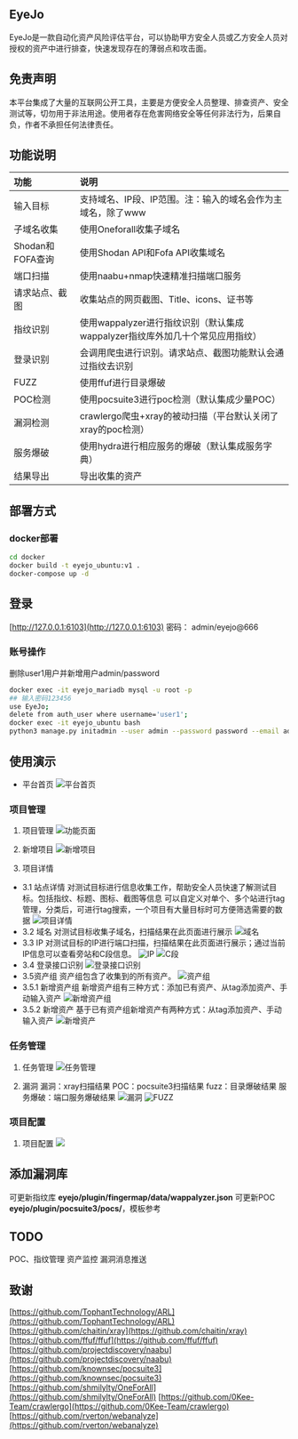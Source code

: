## EyeJo

EyeJo是一款自动化资产风险评估平台，可以协助甲方安全人员或乙方安全人员对授权的资产中进行排查，快速发现存在的薄弱点和攻击面。

## 免责声明

本平台集成了大量的互联网公开工具，主要是方便安全人员整理、排查资产、安全测试等，切勿用于非法用途。使用者存在危害网络安全等任何非法行为，后果自负，作者不承担任何法律责任。

## 功能说明

| 功能             | 说明                                                                   |
| :-------------- | :-------------------------------------------------------------------- |
| 输入目标         | 支持域名、IP段、IP范围。注：输入的域名会作为主域名，除了www                  |
| 子域名收集       | 使用Oneforall收集子域名                                                 |
| Shodan和FOFA查询 | 使用Shodan API和Fofa API收集域名                                        |
| 端口扫描         | 使用naabu+nmap快速精准扫描端口服务                                       |
| 请求站点、截图    | 收集站点的网页截图、Title、icons、证书等                                  |
| 指纹识别         | 使用wappalyzer进行指纹识别（默认集成wappalyzer指纹库外加几十个常见应用指纹） |
| 登录识别         | 会调用爬虫进行识别。请求站点、截图功能默认会通过指纹去识别                   |
| FUZZ            | 使用ffuf进行目录爆破                                                     |
| POC检测          | 使用pocsuite3进行poc检测（默认集成少量POC）                               |
| 漏洞检测         | crawlergo爬虫+xray的被动扫描（平台默认关闭了xray的poc检测）                |
| 服务爆破         | 使用hydra进行相应服务的爆破（默认集成服务字典）                            |
| 结果导出         | 导出收集的资产                                                          |

## 部署方式

### docker部署

```sh
cd docker
docker build -t eyejo_ubuntu:v1 .
docker-compose up -d
```

## 登录

[http://127.0.0.1:6103](http://127.0.0.1:6103)
密码： admin/eyejo@666

### 账号操作

删除user1用户并新增用户admin/password
```sh
docker exec -it eyejo_mariadb mysql -u root -p
## 输入密码123456
use EyeJo;
delete from auth_user where username='user1';
docker exec -it eyejo_ubuntu bash
python3 manage.py initadmin --user admin --password password --email admin@example.com
```

## 使用演示

- 平台首页
![平台首页](images/3252302218972.png)

### 项目管理


1. 项目管理
![功能页面](images/20210506171311207_15012.png)
2. 新增项目
![新增项目](images/20210506203623308_10866.png)

3. 项目详情
- 3.1 站点详情
对测试目标进行信息收集工作，帮助安全人员快速了解测试目标。包括指纹、标题、图标、截图等信息
可以自定义对单个、多个站进行tag管理，分类后，可进行tag搜索，一个项目有大量目标时可方便筛选需要的数据
![项目详情](images/20210506181915589_27051.png)
- 3.2 域名
对测试目标收集子域名，扫描结果在此页面进行展示
![域名](images/20210506203328395_30525.png)
- 3.3 IP
对测试目标的IP进行端口扫描，扫描结果在此页面进行展示；通过当前IP信息可以查看旁站和C段信息。
![IP](images/20210506171819333_14832.png)
![C段](images/20210506172210756_21576.png)
- 3.4 登录接口识别
![登录接口识别](images/20210506180206273_12928.png)
- 3.5资产组
资产组包含了收集到的所有资产。
![资产组](images/20210506172331549_14890.png)
- 3.5.1 新增资产组
新增资产组有三种方式：添加已有资产、从tag添加资产、手动输入资产
![新增资产组](images/20210506172416407_23285.png)
- 3.5.2 新增资产
基于已有资产组新增资产有两种方式：从tag添加资产、手动输入资产
![新增资产](images/20210506172527129_28083.png)

### 任务管理

1. 任务管理
![任务管理](images/20210506172611472_20684.png)

2. 漏洞
漏洞：xray扫描结果
POC：pocsuite3扫描结果
fuzz：目录爆破结果
服务爆破：端口服务爆破结果
![漏洞](images/20210506172746443_32198.png)
![FUZZ](images/20210506172712158_9590.png)

### 项目配置

1. 项目配置
![](images/20210506183730610_9110.png)


## 添加漏洞库

可更新指纹库 **eyejo/plugin/fingermap/data/wappalyzer.json**
可更新POC **eyejo/plugin/pocsuite3/pocs/**，模板参考


## TODO

POC、指纹管理
资产监控
漏洞消息推送


## 致谢

[https://github.com/TophantTechnology/ARL](https://github.com/TophantTechnology/ARL)
[https://github.com/chaitin/xray](https://github.com/chaitin/xray)
[https://github.com/ffuf/ffuf](https://github.com/ffuf/ffuf)
[https://github.com/projectdiscovery/naabu](https://github.com/projectdiscovery/naabu)
[https://github.com/knownsec/pocsuite3](https://github.com/knownsec/pocsuite3)
[https://github.com/shmilylty/OneForAll](https://github.com/shmilylty/OneForAll)
[https://github.com/0Kee-Team/crawlergo](https://github.com/0Kee-Team/crawlergo)
[https://github.com/rverton/webanalyze](https://github.com/rverton/webanalyze)

